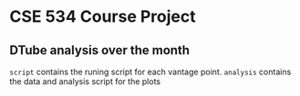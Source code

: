 # CSE 534 Course Project

## DTube analysis over the month

`script` contains the runing script for each vantage point. `analysis` contains the data and analysis script for the plots

